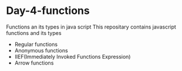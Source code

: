 # Day-4-functions
Functions an its types in java script
This repositary contains javascript functions and its types
* Regular functions
* Anonymous functions
* IIEF(Immediately Invoked Functions Expression)
* Arrow functions
